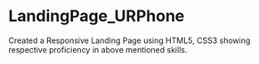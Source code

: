 # LandingPage_URPhone
Created a Responsive Landing Page using HTML5, CSS3 showing respective proficiency in above mentioned skills.
